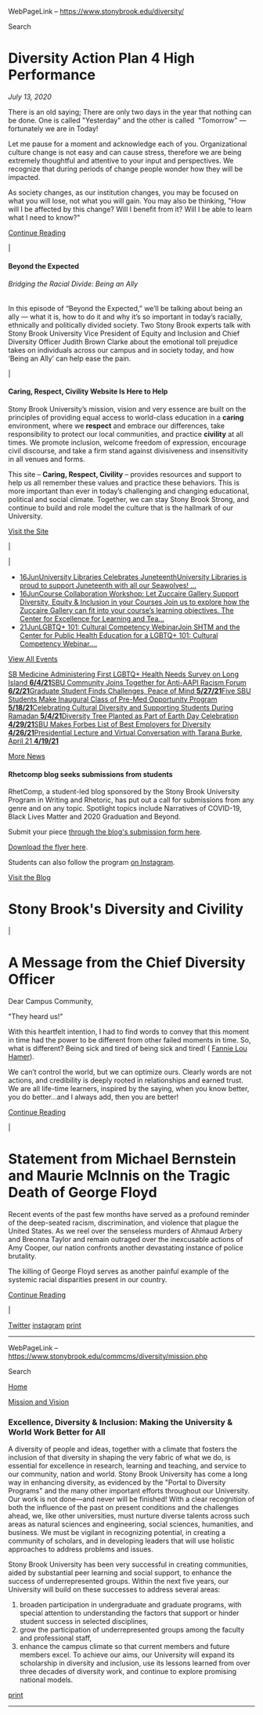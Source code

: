 WebPageLink – https://www.stonybrook.edu/diversity/ 

 

Search

 Diversity Action Plan 4 High Performance
========================================

*July 13, 2020*

There is an old saying; There are only two days in the year that nothing can be done.
 One is called "Yesterday" and the other is called  "Tomorrow" — fortunately we are
 in Today!

Let me pause for a moment and acknowledge each of you. Organizational culture change
 is not easy and can cause stress, therefore we are being extremely thoughtful and
 attentive to your input and perspectives. We recognize that during periods of change
 people wonder how they will be impacted.

As society changes, as our institution changes, you may be focused on what you will
 lose, not what you will gain. You may also be thinking, "How will I be affected by
 this change? Will I benefit from it? Will I be able to learn what I need to know?" 

[Continue Reading](/commcms/cdo/news/DAP4HP_071320.php "Continue Reading")

 |

#### Beyond the Expected

###### Bridging the Racial Divide: Being an Ally

In this episode of “Beyond the Expected,” we’ll be talking about being an ally — what
 it is, how to do it and why it’s so important in today’s racially, ethnically and
 politically divided society. Two Stony Brook experts talk with Stony Brook University
 Vice President of Equity and Inclusion and Chief Diversity Officer Judith Brown Clarke
 about the emotional toll prejudice takes on individuals across our campus and in society
 today, and how ‘Being an Ally’ can help ease the pain.

 |

 #### Caring, Respect, Civility Website Is Here to Help

Stony Brook University’s mission, vision and very essence are built on the principles
 of providing equal access to world-class education in a 
 **caring**  environment, where we 
 **respect** and embrace our differences, take responsibility to protect our local communities,
 and practice 
 **civility** at all times. We promote inclusion, welcome freedom of expression, encourage civil
 discourse, and take a firm stand against divisiveness and insensitivity in all venues
 and forms. 

This site – 
 **Caring, Respect, Civility** – provides resources and support to help us all remember these values and practice
 these behaviors. This is more important than ever in today’s challenging and changing
 educational, political and social climate. Together, we can stay Stony Brook Strong,
 and continue to build and role model the culture that is the hallmark of our University.

[Visit the Site](/commcms/civility/ "Visit the Site")

 |

 |

+ [16Jun](https://calendar.stonybrook.edu/event/university-libraries-celebrates-juneteenth-1/ "University Libraries Celebrates Juneteenth")[University Libraries Celebrates JuneteenthUniversity Libraries is proud to support Juneteenth with all our Seawolves! ...](https://calendar.stonybrook.edu/event/university-libraries-celebrates-juneteenth-1/ "University Libraries Celebrates Juneteenth")
+ [16Jun](https://calendar.stonybrook.edu/site/zuccaire/event/course-collaboration-workshop-let-zuccaire-gallery-support-diversity-equity--inclusion-in-your-courses/ "Course Collaboration Workshop: Let Zuccaire Gallery Support Diversity, Equity & Inclusion in your Courses  ")[Course Collaboration Workshop: Let Zuccaire Gallery Support Diversity, Equity & Inclusion in your Courses Join us to explore how the Zuccaire Gallery can fit into your course’s learning objectives. The Center for Excellence for Learning and Tea...](https://calendar.stonybrook.edu/site/zuccaire/event/course-collaboration-workshop-let-zuccaire-gallery-support-diversity-equity--inclusion-in-your-courses/ "Course Collaboration Workshop: Let Zuccaire Gallery Support Diversity, Equity & Inclusion in your Courses  ")
+ [21Jun](https://calendar.stonybrook.edu/event/lgbtq-101-cultural-competency-webinar/ "LGBTQ+ 101: Cultural Competency Webinar")[LGBTQ+ 101: Cultural Competency WebinarJoin SHTM and the Center for Public Health Education for a LGBTQ+ 101: Cultural Competency Webinar....](https://calendar.stonybrook.edu/event/lgbtq-101-cultural-competency-webinar/ "LGBTQ+ 101: Cultural Competency Webinar")

[View All Events](https://www.stonybrook.edu/commcms/cdo/events.php)

[SB Medicine Administering First LGBTQ+ Health Needs Survey on Long Island **6/4/21**](https://news.stonybrook.edu/university/sb-medicine-administering-first-lgbtq-health-needs-survey-on-long-island/)[SBU Community Joins Together for Anti-AAPI Racism Forum **6/2/21**](https://news.stonybrook.edu/university/sbu-community-joins-together-for-anti-aapi-racism-forum/)[Graduate Student Finds Challenges, Peace of Mind **5/27/21**](https://news.stonybrook.edu/university/graduate-student-finds-challenges-peace-of-mind/)[Five SBU Students Make Inaugural Class of Pre-Med Opportunity Program **5/18/21**](https://news.stonybrook.edu/homespotlight/five-sbu-students-make-inaugural-class-of-pre-med-opportunity-program/)[Celebrating Cultural Diversity and Supporting Students During Ramadan **5/4/21**](https://news.stonybrook.edu/homespotlight/celebrating-cultural-diversity-and-supporting-students-during-ramadan/)[Diversity Tree Planted as Part of Earth Day Celebration **4/29/21**](https://news.stonybrook.edu/university/diversity-tree-planted-as-part-of-earth-day-celebration/)[SBU Makes Forbes List of Best Employers for Diversity **4/26/21**](https://news.stonybrook.edu/university/sbu-makes-forbes-list-of-best-employers-for-diversity/)[Presidential Lecture and Virtual Conversation with Tarana Burke, April 21 **4/19/21**](https://news.stonybrook.edu/community-outreach/presidential-lecture-and-virtual-conversation-with-tarana-burke-april-21/)

[More News](/happenings/category/diversity "More News")

#### Rhetcomp blog seeks submissions from students

RhetComp, a student-led blog sponsored by the Stony Brook University Program in Writing
 and Rhetoric, has put out a call for submissions from any genre and on any topic.
 Spotlight topics include Narratives of COVID-19, Black Lives Matter and 2020 Graduation
 and Beyond.

Submit your piece
  [through the blog's submission form here](https://docs.google.com/forms/d/e/1FAIpQLSfWceo0xkmmk_xl6kX-8fDzxjsyndufHvKdUgGw8EI5ax-FWQ/viewform?gxids=7628).

[Download the flyer here](/commcms/cdo/images/rhetcomp-flyer-11-20.jpg).

Students can also follow the program 
 [on Instagram](https://www.instagram.com/rhetcompatstonybrook/).

[Visit the Blog](https://rhetcompatstonybrook.wordpress.com/ "Visit the Blog")

 Stony Brook's Diversity and Civility
====================================

 |

 A Message from the Chief Diversity Officer
==========================================

Dear Campus Community,

"They heard us!"

With this heartfelt intention, I had to find words to convey that this moment in time
 had the power to be different from other failed moments in time. So, what is different?
 Being sick and tired of being sick and tired! ( 
 [Fannie Lou Hamer](https://t.e2ma.net/click/9diy6b/l3pe4l/5mydfi)).

We can’t control the world, but we can optimize ours. Clearly words are not actions,
 and credibility is deeply rooted in relationships and earned trust. We are all life-time
 learners, inspired by the saying, when you know better, you do better…and I always
 add, then you are better!

[Continue Reading](/commcms/cdo/news/message-from-cdo_060520.php "Continue Reading")

 |

 Statement from Michael Bernstein and Maurie McInnis on the Tragic Death of George Floyd
=======================================================================================

Recent events of the past few months have served as a profound reminder of the deep-seated
 racism, discrimination, and violence that plague the United States. As we reel over
 the senseless murders of Ahmaud Arbery and Breonna Taylor and remain outraged over
 the inexcusable actions of Amy Cooper, our nation confronts another devastating instance
 of police brutality.

The killing of George Floyd serves as another painful example of the systemic racial
 disparities present in our country.  

[Continue Reading](/commcms/pres/from_president/message_053020.php "Continue Reading")

 |

[Twitter](https://www.twitter.com/CDO_SBU "Check out our latest Tweets!")
[instagram](https://www.instagram/CDO_SBU "Find us on Instagram!")
[print](javascript:window.print() "Print this page")

 
** **

WebPageLink – https://www.stonybrook.edu/commcms/diversity/mission.php 

 

Search

[Home](/commcms/diversity/)

[Mission and Vision](/commcms/diversity/mission)

### Excellence, Diversity & Inclusion: Making the University & World Work Better for All

A diversity of people and ideas, together with a climate that fosters the inclusion
 of that diversity in shaping the very fabric of what we do, is essential for excellence
 in research, learning and teaching, and service to our community, nation and world.
 Stony Brook University has come a long way in enhancing diversity, as evidenced by
 the "Portal to Diversity Programs" and the many other important efforts throughout
 our University. Our work is not done—and never will be finished! With a clear recognition
 of both the influence of the past on present conditions and the challenges ahead,
 we, like other universities, must nurture diverse talents across such areas as natural
 sciences and engineering, social sciences, humanities, and business. We must be vigilant
 in recognizing potential, in creating a community of scholars, and in developing leaders
 that will use holistic approaches to address problems and issues.

Stony Brook University has been very successful in creating communities, aided by
 substantial peer learning and social support, to enhance the success of underrepresented
 groups. Within the next five years, our University will build on these successes to
 address several areas:

1. broaden participation in undergraduate and graduate programs, with special attention
 to understanding the factors that support or hinder student success in selected disciplines,
2. grow the participation of underrepresented groups among the faculty and professional
 staff,
3. enhance the campus climate so that current members and future members excel. To achieve
 our aims, our University will expand its scholarship in diversity and inclusion, use
 its lessons learned from over three decades of diversity work, and continue to explore
 promising national models.

[print](javascript:window.print() "Print this page")

 
** **

